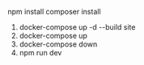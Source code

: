 npm install
composer install



1. docker-compose up -d --build site
2. docker-compose up
3. docker-compose down
4. npm run dev

